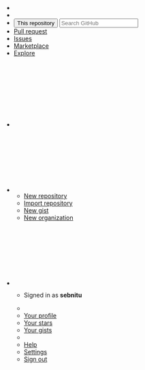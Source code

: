 <div class="navbar">
  <div class="navbar__container container">
    <ul class="navbar__item menu">
      <li class="menu__item">
        <a href="#" class="menu__link menu__link_icon">
          <svg role="img" class="icon">
            <use xlink:href="#github"></use>
          </svg>
        </a>
      </li>
      <li class="menu__sep"></li>
      <li class="menu__item">
        <div class="input-group">
          <button class="input-group__item input-group__item_grow_none button button_outline">This repository</button>
          <input type="text" class="input-group__item input" placeholder="Search GitHub" />
        </div>
      </li>
      <li class="menu__item">
        <a href="#" class="menu__link">Pull request</a>
      </li>
      <li class="menu__item">
        <a href="#" class="menu__link">Issues</a>
      </li>
      <li class="menu__item">
        <a href="#" class="menu__link">Marketplace</a>
      </li>
      <li class="menu__item">
        <a href="#" class="menu__link">Explore</a>
      </li>
    </ul>
    <ul class="navbar__item menu">
      <li class="menu__item">
        <a href="#" class="menu__link menu__link_icon tooltip tooltip_pos_down-right" data-tooltip="You have no unread notifications">
          <svg role="img" class="icon">
            <use xlink:href="#bell"></use>
          </svg>
        </a>
      </li>
      <li class="menu__item dropdown on-hover">
        <a href="#" class="menu__link menu__link_icon dropdown__trigger">
          <svg role="img" class="icon">
            <use xlink:href="#plus-circle"></use>
          </svg>
          <span class="arrow"></span>
        </a>
        <ul class="dropdown__menu dropdown__menu_pos_switch">
          <li class="dropdown__item">
            <a href="#" class="dropdown__link">New repository</a>
          </li>
          <li class="dropdown__item">
            <a href="#" class="dropdown__link">Import repository</a>
          </li>
          <li class="dropdown__item">
            <a href="#" class="dropdown__link">New gist</a>
          </li>
          <li class="dropdown__item">
            <a href="#" class="dropdown__link">New organization</a>
          </li>
        </ul>
      </li>
      <li class="menu__item dropdown on-hover">
        <a href="#" class="menu__link menu__link_icon dropdown__trigger">
          <svg role="img" class="icon">
            <use xlink:href="#user"></use>
          </svg>
          <span class="arrow"></span>
        </a>
        <ul class="dropdown__menu dropdown__menu_pos_switch">
          <li class="dropdown__item">
            <div class="dropdown__content">
              <p class="text-subtle">Signed in as <strong>sebnitu</strong></p>
            </div>
          </li>
          <li class="dropdown__sep"></li>
          <li class="dropdown__item">
            <a href="#" class="dropdown__link">Your profile</a>
          </li>
          <li class="dropdown__item">
            <a href="#" class="dropdown__link">Your stars</a>
          </li>
          <li class="dropdown__item">
            <a href="#" class="dropdown__link">Your gists</a>
          </li>
          <li class="dropdown__sep"></li>
          <li class="dropdown__item">
            <a href="#" class="dropdown__link">Help</a>
          </li>
          <li class="dropdown__item">
            <a href="#" class="dropdown__link">Settings</a>
          </li>
          <li class="dropdown__item">
            <a href="#" class="dropdown__link">Sign out</a>
          </li>
        </ul>
      </li>
    </ul>
  </div>
</div>